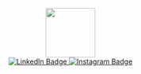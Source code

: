 <div id="header" align="center">
  <img src="https://media.giphy.com/media/bGgsc5mWoryfgKBx1u/giphy.gif" width="100"/>
</div>
<div id="badges" align="center">
  <a href="https://www.linkedin.com/in/karan-chawla-327448283/">
    <img src="https://img.shields.io/badge/LinkedIn-blue?logo=linkedin&logoColor=white&style=for-the-badge" alt="LinkedIn Badge"/>
  </a>
  <a href="https://www.instagram.com/_karan.chawla/">
    <img src="https://img.shields.io/badge/Instagram-purple?logo=instagram&logoColor=white&style=for-the-badge" alt="Instagram Badge"/>
  </a>
</div>

<!--
**KaranChawlaD/KaranChawlaD** is a ✨ _special_ ✨ repository because its `README.md` (this file) appears on your GitHub profile.

Here are some ideas to get you started:

- 🔭 I’m currently working on ...
- 🌱 I’m currently learning ...
- 👯 I’m looking to collaborate on ...
- 🤔 I’m looking for help with ...
- 💬 Ask me about ...
- 📫 How to reach me: ...
- 😄 Pronouns: ...
- ⚡ Fun fact: ...
-->
